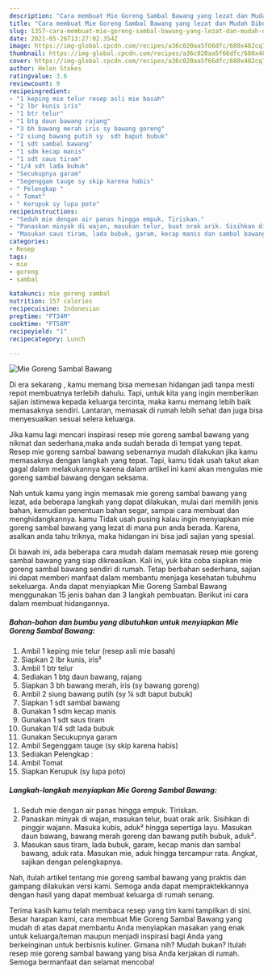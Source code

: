```yaml
---
description: "Cara membuat Mie Goreng Sambal Bawang yang lezat dan Mudah Dibuat"
title: "Cara membuat Mie Goreng Sambal Bawang yang lezat dan Mudah Dibuat"
slug: 1357-cara-membuat-mie-goreng-sambal-bawang-yang-lezat-dan-mudah-dibuat
date: 2021-05-26T13:27:02.354Z
image: https://img-global.cpcdn.com/recipes/a36c020aa5f66dfc/680x482cq70/mie-goreng-sambal-bawang-foto-resep-utama.jpg
thumbnail: https://img-global.cpcdn.com/recipes/a36c020aa5f66dfc/680x482cq70/mie-goreng-sambal-bawang-foto-resep-utama.jpg
cover: https://img-global.cpcdn.com/recipes/a36c020aa5f66dfc/680x482cq70/mie-goreng-sambal-bawang-foto-resep-utama.jpg
author: Helen Stokes
ratingvalue: 3.6
reviewcount: 9
recipeingredient:
- "1 keping mie telur resep asli mie basah"
- "2 lbr kunis iris"
- "1 btr telur"
- "1 btg daun bawang rajang"
- "3 bh bawang merah iris sy bawang goreng"
- "2 siung bawang putih sy  sdt baput bubuk"
- "1 sdt sambal bawang"
- "1 sdm kecap manis"
- "1 sdt saus tiram"
- "1/4 sdt lada bubuk"
- "Secukupnya garam"
- "Segenggam tauge sy skip karena habis"
- " Pelengkap "
- " Tomat"
- " Kerupuk sy lupa poto"
recipeinstructions:
- "Seduh mie dengan air panas hingga empuk. Tiriskan."
- "Panaskan minyak di wajan, masukan telur, buat orak arik. Sisihkan di pinggir wajann. Masuka kubis, aduk² hingga sepertiga layu. Masukan daun bawang, bawang merah goreng dan bawang putih bubuk, aduk²."
- "Masukan saus tiram, lada bubuk, garam, kecap manis dan sambal bawang, aduk rata. Masukan mie, aduk hingga tercampur rata. Angkat, sajikan dengan pelengkapnya."
categories:
- Resep
tags:
- mie
- goreng
- sambal

katakunci: mie goreng sambal 
nutrition: 157 calories
recipecuisine: Indonesian
preptime: "PT34M"
cooktime: "PT58M"
recipeyield: "1"
recipecategory: Lunch

---
```



![Mie Goreng Sambal Bawang](https://img-global.cpcdn.com/recipes/a36c020aa5f66dfc/680x482cq70/mie-goreng-sambal-bawang-foto-resep-utama.jpg)

Di era  sekarang , kamu memang bisa memesan hidangan jadi tanpa mesti repot membuatnya terlebih dahulu. Tapi, untuk kita yang ingin memberikan sajian istimewa kepada keluarga tercinta, maka kamu memang lebih baik memasaknya sendiri. Lantaran, memasak di rumah lebih sehat dan juga bisa menyesuaikan sesuai selera keluarga.

Jika kamu lagi mencari inspirasi resep mie goreng sambal bawang yang nikmat dan sederhana,maka anda sudah berada di tempat yang tepat. Resep mie goreng sambal bawang  sebenarnya mudah dilakukan jika kamu memasaknya dengan langkah yang tepat. Tapi, kamu tidak usah takut akan gagal dalam melakukannya 
karena dalam artikel ini kami akan mengulas mie goreng sambal bawang dengan seksama.  



Nah untuk kamu yang ingin memasak mie goreng sambal bawang yang lezat, ada beberapa langkah yang dapat dilakukan, mulai dari memilih jenis bahan, kemudian penentuan bahan segar, sampai cara membuat dan menghidangkannya. kamu Tidak usah pusing kalau ingin menyiapkan mie goreng sambal bawang yang lezat di mana pun anda berada. Karena, asalkan anda  tahu triknya, maka hidangan ini bisa jadi sajian yang spesial.

Di bawah ini, ada beberapa cara mudah dalam memasak resep mie goreng sambal bawang yang siap dikreasikan. Kali ini, yuk kita coba siapkan mie goreng sambal bawang sendiri di rumah. Tetap berbahan sederhana, sajian ini dapat memberi manfaat dalam membantu menjaga kesehatan tubuhmu sekeluarga. Anda dapat menyiapkan Mie Goreng Sambal Bawang menggunakan 15 jenis bahan dan 3 langkah pembuatan. Berikut ini cara dalam membuat hidangannya.

<!--inarticleads1-->

##### Bahan-bahan dan bumbu yang dibutuhkan untuk menyiapkan Mie Goreng Sambal Bawang:

1. Ambil 1 keping mie telur (resep asli mie basah)
1. Siapkan 2 lbr kunis, iris²
1. Ambil 1 btr telur
1. Sediakan 1 btg daun bawang, rajang
1. Siapkan 3 bh bawang merah, iris (sy bawang goreng)
1. Ambil 2 siung bawang putih (sy ¼ sdt baput bubuk)
1. Siapkan 1 sdt sambal bawang
1. Gunakan 1 sdm kecap manis
1. Gunakan 1 sdt saus tiram
1. Gunakan 1/4 sdt lada bubuk
1. Gunakan Secukupnya garam
1. Ambil Segenggam tauge (sy skip karena habis)
1. Sediakan  Pelengkap :
1. Ambil  Tomat
1. Siapkan  Kerupuk (sy lupa poto)




<!--inarticleads2-->

##### Langkah-langkah menyiapkan Mie Goreng Sambal Bawang:

1. Seduh mie dengan air panas hingga empuk. Tiriskan.
1. Panaskan minyak di wajan, masukan telur, buat orak arik. Sisihkan di pinggir wajann. Masuka kubis, aduk² hingga sepertiga layu. Masukan daun bawang, bawang merah goreng dan bawang putih bubuk, aduk².
1. Masukan saus tiram, lada bubuk, garam, kecap manis dan sambal bawang, aduk rata. Masukan mie, aduk hingga tercampur rata. Angkat, sajikan dengan pelengkapnya.




Nah, itulah artikel tentang  mie goreng sambal bawang  yang praktis dan gampang dilakukan versi kami. Semoga anda dapat mempraktekkannya dengan hasil yang dapat membuat keluarga di rumah senang. 

Terima kasih kamu telah membaca resep yang tim kami tampilkan di sini. Besar harapan kami, cara membuat  Mie Goreng Sambal Bawang yang mudah di atas dapat membantu Anda menyiapkan masakan yang enak untuk keluarga/teman maupun menjadi inspirasi bagi Anda yang berkeinginan untuk berbisnis kuliner. Gimana nih? Mudah bukan? Itulah resep mie goreng sambal bawang yang bisa Anda kerjakan di rumah. Semoga bermanfaat dan selamat mencoba!

